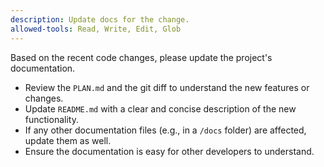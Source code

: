 ```yaml
---
description: Update docs for the change.
allowed-tools: Read, Write, Edit, Glob
---
```

Based on the recent code changes, please update the project's documentation.

- Review the `PLAN.md` and the git diff to understand the new features or changes.
- Update `README.md` with a clear and concise description of the new functionality.
- If any other documentation files (e.g., in a `/docs` folder) are affected, update them as well.
- Ensure the documentation is easy for other developers to understand.